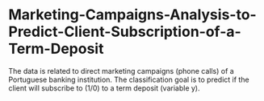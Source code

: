 # Marketing-Campaigns-Analysis-to-Predict-Client-Subscription-of-a-Term-Deposit
The data is related to direct marketing campaigns (phone calls) of a Portuguese banking institution. The classification goal is to predict if the client will subscribe to (1/0) to a term deposit (variable y).

